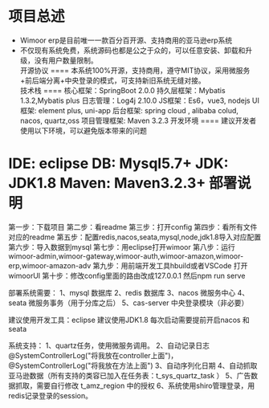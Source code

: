 项目总述
====
* Wimoor erp是目前唯一一款百分百开源、支持商用的亚马逊erp系统
* 不仅现有系统免费，系统源码也都是公之于众的，可以任意安装、卸载和升级，没有用户数量限制。<br/>
开源协议
====
本系统100%开源，支持商用，遵守MIT协议，采用微服务+前后端分离+中央登录的模式，可支持新旧系统无缝对接。<br/>
技术栈
====
核心框架：SpringBoot 2.0.0
持久层框架：Mybatis 1.3.2,Mybatis plus
日志管理：Log4j 2.10.0
JS框架：Es6，vue3, nodejs
UI框架: element plus, uni-app
后台框架: spring cloud , alibaba colud, nacos, quartz,oss
项目管理框架: Maven 3.2.3
开发环境
====
建议开发者使用以下环境，可以避免版本带来的问题<br/>

IDE: eclipse
DB: Mysql5.7+
JDK: JDK1.8
Maven: Maven3.2.3+
部署说明
====
第一步：下载项目
第二步：看readme
第三步：打开config
第四步：看所有文件对应的readme
第五步：配置redis,nacos,seata,mysql,node,jdk1.8导入对应配置
第六步：导入数据到mysql
第七步：用eclipse打开wimoor
第八步：运行wimoor-admin,wimoor-gateway,wimoor-auth,wimoor-amazon,wimoor-erp,wimoor-amazon-adv
第九步：用前端开发工具hbuild或者VSCode 打开wimoorUI
第十步：修改config里面的路由改成127.0.0.1 然后npm run serve






部署系统需要：
1、mysql 数据库
2、redis 数据库
3、nacos 微服务中心
4、seata 微服务事务（用于分库之后）
5、cas-server 中央登录模块（非必要）


建议使用开发工具：eclipse
建议使用JDK1.8
每次启动需要提前开启nacos 和seata

系统支持：
1、quartz任务，使用微服务调用。
2、自动记录日志@SystemControllerLog("将我放在controller上面")，@SystemControllerLog("将我放在方法上面")
3、自动序列化日期
4、自动抓取亚马逊数据（所有支持的类容已加入在任务表：t_sys_quartz_task ）
5、广告数据抓取，需要自行修改 t_amz_region 中的授权
6、系统使用shiro管理登录，用redis记录登录的session。


